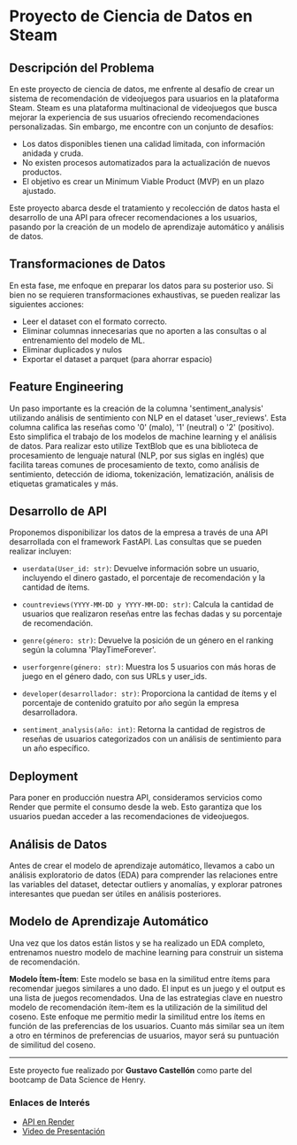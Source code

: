 # Proyecto de Ciencia de Datos en Steam

## Descripción del Problema

En este proyecto de ciencia de datos, me enfrente al desafío de crear un sistema de recomendación de videojuegos para usuarios en la plataforma Steam. Steam es una plataforma multinacional de videojuegos que busca mejorar la experiencia de sus usuarios ofreciendo recomendaciones personalizadas. Sin embargo, me encontre con un conjunto de desafíos:

- Los datos disponibles tienen una calidad limitada, con información anidada y cruda.
- No existen procesos automatizados para la actualización de nuevos productos.
- El objetivo es crear un Minimum Viable Product (MVP) en un plazo ajustado.

Este proyecto abarca desde el tratamiento y recolección de datos hasta el desarrollo de una API para ofrecer recomendaciones a los usuarios, pasando por la creación de un modelo de aprendizaje automático y análisis de datos.

## Transformaciones de Datos

En esta fase, me enfoque en preparar los datos para su posterior uso. Si bien no se requieren transformaciones exhaustivas, se pueden realizar las siguientes acciones:

- Leer el dataset con el formato correcto.
- Eliminar columnas innecesarias que no aporten a las consultas o al entrenamiento del modelo de ML.
- Eliminar duplicados y nulos
- Exportar el dataset a parquet (para ahorrar espacio)

## Feature Engineering

Un paso importante es la creación de la columna 'sentiment_analysis' utilizando análisis de sentimiento con NLP en el dataset 'user_reviews'. Esta columna califica las reseñas como '0' (malo), '1' (neutral) o '2' (positivo). Esto simplifica el trabajo de los modelos de machine learning y el análisis de datos.
Para realizar esto utilize TextBlob que es una biblioteca de procesamiento de lenguaje natural (NLP, por sus siglas en inglés) que facilita tareas comunes de procesamiento de texto, como análisis de sentimiento, detección de idioma, tokenización, lematización, análisis de etiquetas gramaticales y más.

## Desarrollo de API

Proponemos disponibilizar los datos de la empresa a través de una API desarrollada con el framework FastAPI. Las consultas que se pueden realizar incluyen:

- `userdata(User_id: str)`: Devuelve información sobre un usuario, incluyendo el dinero gastado, el porcentaje de recomendación y la cantidad de ítems.

- `countreviews(YYYY-MM-DD y YYYY-MM-DD: str)`: Calcula la cantidad de usuarios que realizaron reseñas entre las fechas dadas y su porcentaje de recomendación.

- `genre(género: str)`: Devuelve la posición de un género en el ranking según la columna 'PlayTimeForever'.

- `userforgenre(género: str)`: Muestra los 5 usuarios con más horas de juego en el género dado, con sus URLs y user_ids.

- `developer(desarrollador: str)`: Proporciona la cantidad de ítems y el porcentaje de contenido gratuito por año según la empresa desarrolladora.

- `sentiment_analysis(año: int)`: Retorna la cantidad de registros de reseñas de usuarios categorizados con un análisis de sentimiento para un año específico.

## Deployment

Para poner en producción nuestra API, consideramos servicios como Render que permite el consumo desde la web. Esto garantiza que los usuarios puedan acceder a las recomendaciones de videojuegos.

## Análisis de Datos

Antes de crear el modelo de aprendizaje automático, llevamos a cabo un análisis exploratorio de datos (EDA) para comprender las relaciones entre las variables del dataset, detectar outliers y anomalías, y explorar patrones interesantes que puedan ser útiles en análisis posteriores.

## Modelo de Aprendizaje Automático

Una vez que los datos están listos y se ha realizado un EDA completo, entrenamos nuestro modelo de machine learning para construir un sistema de recomendación.

**Modelo Ítem-Ítem**: Este modelo se basa en la similitud entre ítems para recomendar juegos similares a uno dado. El input es un juego y el output es una lista de juegos recomendados. 
 Una de las estrategias clave en nuestro modelo de recomendación ítem-ítem es la utilización de la similitud del coseno. Este enfoque me permitio medir la similitud entre los ítems en función de las preferencias de los usuarios. Cuanto más similar sea un ítem a otro en términos de preferencias de usuarios, mayor será su puntuación de similitud del coseno.

--------
Este proyecto fue realizado por **Gustavo Castellón** como parte del bootcamp de Data Science de Henry.

### Enlaces de Interés

- [API en Render](https://fi-henry-ds.onrender.com/docs)
- [Video de Presentación](https://www.youtube.com/watch?v=zx3Y8GSSBbw)